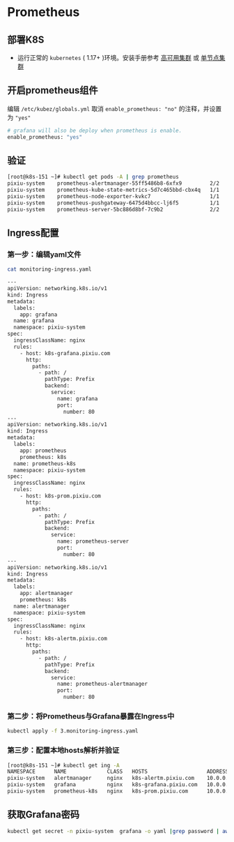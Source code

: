 # Prometheus

## 部署K8S

- 运行正常的 `kubernetes` ( 1.17+ )环境。安装手册参考 [高可用集群](https://github.com/caoyingjunz/kubez-ansible/blob/master/docs/install/multinode.md) 或 [单节点集群](https://github.com/caoyingjunz/kubez-ansible/blob/master/docs/install/all-in-one.md)

## 开启prometheus组件

编辑 `/etc/kubez/globals.yml`
取消 `enable_prometheus: "no"` 的注释，并设置为 `"yes"`

```sh
# grafana will also be deploy when prometheus is enable.
enable_prometheus: "yes"
```

## 验证
```sh
[root@k8s-151 ~]# kubectl get pods -A | grep prometheus
pixiu-system    prometheus-alertmanager-55ff5486b8-6xfx9         2/2     Running     10 (95s ago)   20h
pixiu-system    prometheus-kube-state-metrics-5d7c465bbd-cbx4q   1/1     Running     5 (95s ago)    20h
pixiu-system    prometheus-node-exporter-kvkc7                   1/1     Running     5 (95s ago)    20h
pixiu-system    prometheus-pushgateway-6475d4bbcc-lj6f5          1/1     Running     5 (95s ago)    20h
pixiu-system    prometheus-server-5bc886d8bf-7c9b2               2/2     Running     10 (95s ago)   20h
```

## Ingress配置
### 第一步：编辑yaml文件
```sh
cat monitoring-ingress.yaml

---
apiVersion: networking.k8s.io/v1
kind: Ingress
metadata:
  labels:
    app: grafana
  name: grafana
  namespace: pixiu-system
spec:
  ingressClassName: nginx
  rules:
    - host: k8s-grafana.pixiu.com
      http:
        paths:
          - path: /
            pathType: Prefix
            backend:
              service:
                name: grafana
                port:
                  number: 80
---
apiVersion: networking.k8s.io/v1
kind: Ingress
metadata:
  labels:
    app: prometheus
    prometheus: k8s
  name: prometheus-k8s
  namespace: pixiu-system
spec:
  ingressClassName: nginx
  rules:
    - host: k8s-prom.pixiu.com
      http:
        paths:
          - path: /
            pathType: Prefix
            backend:
              service:
                name: prometheus-server
                port:
                  number: 80
---
apiVersion: networking.k8s.io/v1
kind: Ingress
metadata:
  labels:
    app: alertmanager
    prometheus: k8s
  name: alertmanager
  namespace: pixiu-system
spec:
  ingressClassName: nginx
  rules:
    - host: k8s-alertm.pixiu.com
      http:
        paths:
          - path: /
            pathType: Prefix
            backend:
              service:
                name: prometheus-alertmanager
                port:
                  number: 80
```

### 第二步：将Prometheus与Grafana暴露在Ingress中
```sh
kubectl apply -f 3.monitoring-ingress.yaml
```

### 第三步：配置本地hosts解析并验证
```sh
[root@k8s-151 ~]# kubectl get ing -A
NAMESPACE      NAME             CLASS   HOSTS                   ADDRESS      PORTS   AGE
pixiu-system   alertmanager     nginx   k8s-alertm.pixiu.com    10.0.0.115   80      13h
pixiu-system   grafana          nginx   k8s-grafana.pixiu.com   10.0.0.115   80      13h
pixiu-system   prometheus-k8s   nginx   k8s-prom.pixiu.com      10.0.0.115   80      13h
```

## 获取Grafana密码
```sh
kubectl get secret -n pixiu-system  grafana -o yaml |grep password | awk '{ print $2 }'  | base64 -d
```

